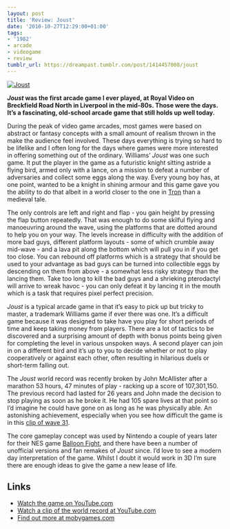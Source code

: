 ```yaml
---
layout: post
title: 'Review: Joust'
date: '2010-10-27T12:29:00+01:00'
tags:
- '1982'
- arcade
- videogame
- review
tumblr_url: https://dreampast.tumblr.com/post/1414457008/joust
---
```

[![Joust](https://64.media.tumblr.com/tumblr_l9th1rc9IQ1qbfpni.png)](http://dreampast.tumblr.com/post/1414457008/joust)

**_Joust_ was the first arcade game I ever played, at Royal Video on Breckfield Road North in Liverpool in the mid-80s. Those were the days. It’s a fascinating, old-school arcade game that still holds up well today.**

During the peak of video game arcades, most games were based on abstract or fantasy concepts with a small amount of realism thrown in the make the audience feel involved. These days everything is trying so hard to be lifelike and I often long for the days where games were more interested in offering something out of the ordinary. Williams’ _Joust_ was one such game. It put the player in the game as a futuristic knight sitting astride a flying bird, armed only with a lance, on a mission to defeat a number of adversaries and collect some eggs along the way. Every young boy has, at one point, wanted to be a knight in shining armour and this game gave you the ability to do that albeit in a world closer to the one in [Tron](http://en.wikipedia.org/wiki/Tron_(film)) than a medieval tale.

The only controls are left and right and flap - you gain height by pressing the flap button repeatedly. That was enough to do some skilful flying and manoeuvring around the wave, using the platforms that are dotted around to help you on your way. The levels increase in difficulty with the addition of more bad guys, different platform layouts - some of which crumble away mid-wave - and a lava pit along the bottom which will pull you in if you get too close. You can rebound off platforms which is a strategy that should be used to your advantage as bad guys can be turned into collectible eggs by descending on them from above - a somewhat less risky strategy than the lancing them. Take too long to kill the bad guys and a shrieking pterodactyl will arrive to wreak havoc - you can only defeat it by lancing it in the mouth which is a task that requires pixel perfect precision.

_Joust_ is a typical arcade game in that it’s easy to pick up but tricky to master, a trademark Williams game if ever there was one. It’s a difficult game because it was designed to take have you play for short periods of time and keep taking money from players. There are a lot of tactics to be discovered and a surprising amount of depth with bonus points being given for completing the level in various unspoken ways. A second player can join in on a different bird and it’s up to you to decide whether or not to play cooperatively or against each other, often resulting in hilarious duels or short-term falling out.

The _Joust_ world record was recently broken by John McAllister after a marathon 53 hours, 47 minutes of play - racking up a score of 107,301,150. The previous record had lasted for 26 years and John made the decision to stop playing as soon as he broke it. He had 105 spare lives at that point so I’d imagine he could have gone on as long as he was physically able. An astonishing achievement, especially when you see how difficult the game is in this [clip of wave 31](http://www.youtube.com/watch?v=8mKJc4JHp-o).

The core gameplay concept was used by Nintendo a couple of years later for their NES game [Balloon Fight](http://www.mobygames.com/game/balloon-fight), and there have been a number of unofficial versions and fan remakes of _Joust_ since. I’d love to see a modern day interpretation of the game. Whilst I doubt it would work in 3D I’m sure there are enough ideas to give the game a new lease of life.

## Links

- [Watch the game on YouTube.com](http://www.youtube.com/watch?v=JBfs5FqNyq0)
- [Watch a clip of the world record at YouTube.com](http://www.youtube.com/watch?v=8mKJc4JHp-o)
- [Find out more at mobygames.com](http://www.mobygames.com/game/joust)
